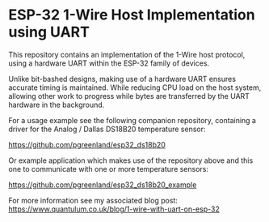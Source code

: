 # ESP-32 1-Wire Host Implementation using UART

This repository contains an implementation of the 1-Wire host protocol, using a hardware UART within the ESP-32 family of devices.

Unlike bit-bashed designs, making use of a hardware UART ensures accurate timing is maintained. While reducing CPU load on the host system, allowing other work to progress while bytes are transferred by the UART hardware in the background.

For a usage example see the following companion repository, containing a driver for the Analog / Dallas DS18B20 temperature sensor:

https://github.com/pgreenland/esp32_ds18b20

Or example application which makes use of the repository above and this one to communicate with one or more temperature sensors:

https://github.com/pgreenland/esp32_ds18b20_example

For more information see my associated blog post: https://www.quantulum.co.uk/blog/1-wire-with-uart-on-esp-32
